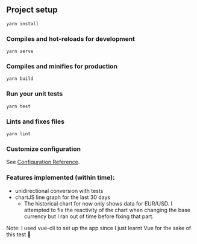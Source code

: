 ## Project setup

```
yarn install
```

### Compiles and hot-reloads for development

```
yarn serve
```

### Compiles and minifies for production

```
yarn build
```

### Run your unit tests

```
yarn test
```

### Lints and fixes files

```
yarn lint
```

### Customize configuration

See [Configuration Reference](https://cli.vuejs.org/config/).

### Features implemented (within time):
- unidirectional conversion with tests
- chartJS line graph for the last 30 days
   - The historical chart for now only shows data for EUR/USD.
I attempted to fix the reactivity of the chart when changing the base currency but I ran out of time before fixing that part.

Note: I used vue-cli to set up the app since I just learnt Vue for the sake of this test 🙂
